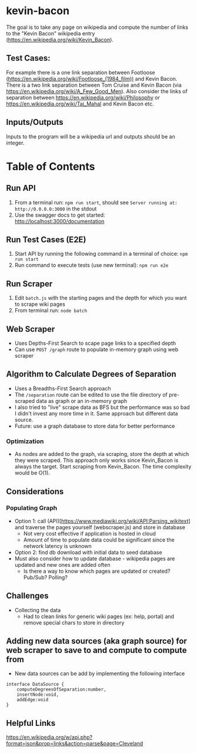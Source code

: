 # kevin-bacon
The goal is to take any page on wikipedia and compute the number of links to the "Kevin Bacon" wikipedia entry (https://en.wikipedia.org/wiki/Kevin_Bacon).


## Test Cases:
For example there is a one link separation between Footloose (https://en.wikipedia.org/wiki/Footloose_(1984_film)) and Kevin Bacon.
There is a two link separation between Tom Cruise and Kevin Bacon (via https://en.wikipedia.org/wiki/A_Few_Good_Men).
Also consider the links of separation between https://en.wikipedia.org/wiki/Philosophy or https://en.wikipedia.org/wiki/Taj_Mahal and Kevin Bacon etc.

## Inputs/Outputs
Inputs to the program will be a wikipedia url and outputs should be an integer.

# Table of Contents

## Run API
1. From a terminal run: `npm run start`, should see `Server running at: http://0.0.0.0:3000` in the stdout
2. Use the swagger docs to get started: [http://localhost:3000/documentation](http://localhost:3000/documentation)

## Run Test Cases (E2E)
1. Start API by running the following command in a terminal of choice: `npm run start`
2. Run command to execute tests (use new terminal): `npm run e2e`

## Run Scraper
1. Edit `batch.js` with the starting pages and the depth for which you want to scrape wiki pages
2. From terminal run: `node batch`


## Web Scraper
- Uses Depths-First Search to scape page links to a specified depth
- Can use `POST /graph` route to populate in-memory graph using web scraper

## Algorithm to Calculate Degrees of Separation
- Uses a Breadths-First Search approach
- The `/separation` route can be edited to use the file directory of pre-scraped data as graph or an in-memory graph
- I also tried to "live" scrape data as BFS but the performance was so bad I didn't invest any more time in it. Same approach but different data source.
- Future: use a graph database to store data for better performance

### Optimization
- As nodes are added to the graph, via scraping, store the depth at which they were scraped. This approach only works since Kevin_Bacon is always the target. Start scraping from Kevin_Bacon. The time complexity would be O(1).

## Considerations

### Populating Graph
- Option 1: call (API)[https://www.mediawiki.org/wiki/API:Parsing_wikitext] and traverse the pages yourself (webscraper.js) and store in database
    - Not very cost effective if application is hosted in cloud
    - Amount of time to populate data could be significant since the network latency is unknown
- Option 2: find db download with initial data to seed database
- Must also consider how to update database - wikipedia pages are updated and new ones are added often
    - Is there a way to know which pages are updated or created? Pub/Sub? Polling?


## Challenges
- Collecting the data 
    - Had to clean links for generic wiki pages (ex: help, portal) and remove special chars to store in directory

## Adding new data sources (aka graph source) for web scraper to save to and compute to compute from
- New data sources can be add by implementing the following interface

```
interface DataSource {
    computeDegreesOfSeparation:number,
    insertNode:void,
    addEdge:void
}
```

## Helpful Links

https://en.wikipedia.org/w/api.php?format=json&prop=links&action=parse&page=Cleveland